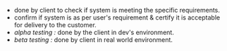 - done by client to check if system is meeting the specific requirements. 
- confirm if system is as per user's requirement & certify it is acceptable for delivery to the customer. 
- *alpha testing  :* done by the client in dev's environment.
- *beta testing :* done by client in real world environment.